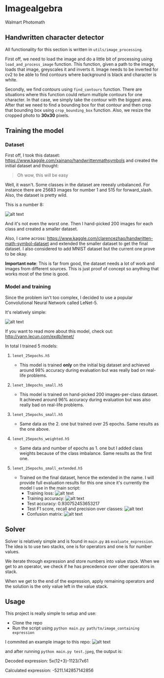# Imagealgebra

Walmart Photomath

## Handwritten character detector

All functionality for this section is written in `utils/image_processing`.

First off, we need to load the image and do a little bit of processing using `load_and_process_image` function.
This function, given a path to the image, loads that image, greyscales it and inverts it.
Image needs to be inverted for cv2 to be able to find contours where background is black and character is white.

Secondly, we find contours using `find_contours` function.
There are situations where this function could return multiple contours for one character. In that case, we simply take the contour with the biggest area.
After that we need to find a bounding box for that contour and then crop that bounding box using `crop_bounding_box` function.
Also, we resize the cropped photo to **30x30** pixels.

## Training the model

### Dataset

First off, I took this dataset: https://www.kaggle.com/xainano/handwrittenmathsymbols and created the initial dataset and thought:

> Oh wow, this will be easy

Well, it wasn't. Some classes in the dataset are reeealy unbalanced. For instance there are 25683 images for number 1 and 515 for forward_slash.
Also, the dataset is pretty wild.

This is a number 8:

![alt text](https://github.com/DominikSpiljak/Imagealgebra/blob/main/readme_images/8_15575.jpg?raw=true)

And it's not even the worst one.
Then I hand-picked 200 images for each class and created a smaller dataset.

Also, I came across: https://www.kaggle.com/clarencezhao/handwritten-math-symbol-dataset and extended the smaller dataset to get the final dataset.
I also considered to add MNIST dataset but the current one prove to be okay.

**Important note**: This is far from good, the dataset needs a lot of work and images from different sources. This is just proof of concept so anything that works most of the time is good.

### Model and training

Since the problem isn't too complex, I decided to use a popular Convolutional Neural Network called LeNet-5.

It's relatively simple:

![alt text](https://github.com/DominikSpiljak/Imagealgebra/blob/main/readme_images/model.png?raw=true)

If you want to read more about this model, check out: http://yann.lecun.com/exdb/lenet/

In total I trained 5 models:

1. `lenet_25epochs.h5`

   - This model is trained **only** on the initial big dataset and achieved around 98% accuracy during evaluation but was really bad on real-life problems.

2. `lenet_10epochs_small.h5`

   - This model is trained on hand-picked 200 images-per-class dataset. It achieved around 96% accuracy during evaluation but was also really bad on real-life problems.

3. `lenet_25epochs_small.h5`

   - Same data as the 2. one but trained over 25 epochs. Same results as the one above.

4. `lenet_25epochs_weighted.h5`

   - Same data and number of epochs as 1. one but I added class weights because of the class imbalance. Same results as the first one.

5. `lenet_25epochs_small_extended.h5`
   - Trained on the final dataset, hence the extended in the name. I will provide full evaluation results for this one since it's currently the model I use in the main script:
     - Training loss:
       ![alt text](https://github.com/DominikSpiljak/Imagealgebra/blob/main/readme_images/loss.png?raw=true)
     - Training accuracy:
       ![alt text](https://github.com/DominikSpiljak/Imagealgebra/blob/main/readme_images/accuracy.png?raw=true)
     - Test accuracy: 0.930752453653217
     - Test F1 score, recall and precision over classes:
       ![alt text](https://github.com/DominikSpiljak/Imagealgebra/blob/main/readme_images/f1_prec_rec.png?raw=true)
     - Confusion matrix:
       ![alt text](https://github.com/DominikSpiljak/Imagealgebra/blob/main/readme_images/cm.png?raw=true)

## Solver

Solver is relatively simple and is found in `main.py` as `evaluate_expression`.
The idea is to use two stacks, one is for operators and one is for number values.

We iterate through expression and store numbers into value stack.
When we get to an operator, we check if he has precedence over other operators in stack.

When we get to the end of the expression, apply remaining operators and the solution is the only value left in the value stack.

## Usage

This project is really simple to setup and use:

- Clone the repo
- Run the script using `python main.py path/to/image_containing expression`

I commited an example image to this repo:
![alt text](https://github.com/DominikSpiljak/Imagealgebra/blob/main/test.jpeg?raw=true)

and after running `python main.py test.jpeg`, the output is:

Decoded expression: 5x(12+3)-1123/7x61

Calculated expression: -5211.142857142856
